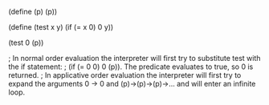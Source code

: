 (define (p) (p))

(define (test x y)
        (if (= x 0)
        0
        y))

(test 0 (p))

; In normal order evaluation the interpreter will first try to substitute test with the if statement:
; (if (= 0 0) 0 (p)). The predicate evaluates to true, so 0 is returned.
; In applicative order evaluation the interpreter will first try to expand the arguments 0 -> 0 and (p)->(p)->(p)->... and will enter an infinite loop.
